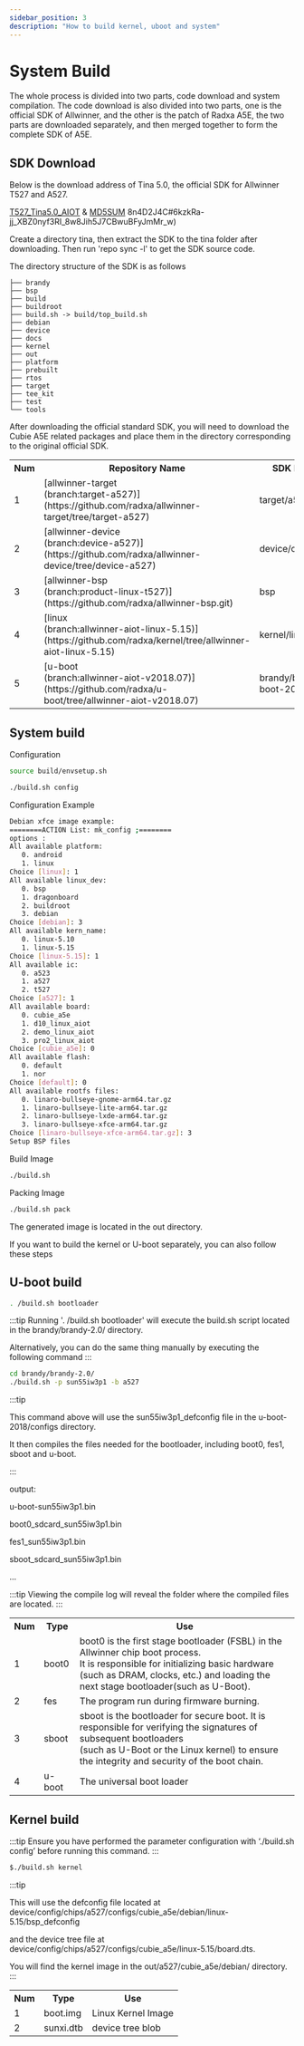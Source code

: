 ```yaml
---
sidebar_position: 3
description: "How to build kernel, uboot and system"
---
```


# System Build

The whole process is divided into two parts, code download and system compilation. The code download is also divided into two parts, one is the official SDK of Allwinner, and the other is the patch of Radxa A5E, the two parts are downloaded separately, and then merged together to form the complete SDK of A5E.

## SDK Download

Below is the download address of Tina 5.0, the official SDK for Allwinner T527 and A527.

[T527_Tina5.0_AIOT](https://mega.nz/file/w6o3jChY#_Kw6AGMk4EniIGsU0Zur3_0K4eI4pA26slvg7mFx0q8) & [MD5SUM](https://mega.nz/file/) 8n4D2J4C#6kzkRa-jj_XBZ0nyf3RI_8w8Jih5J7CBwuBFyJmMr_w)

Create a directory tina, then extract the SDK to the tina folder after downloading. Then run 'repo sync -l' to get the SDK source code.

The directory structure of the SDK is as follows

```
├── brandy
├── bsp
├── build
├── buildroot
├── build.sh -> build/top_build.sh
├── debian
├── device
├── docs
├── kernel
├── out
├── platform
├── prebuilt
├── rtos
├── target
├── tee_kit
├── test
└── tools

```

After downloading the official standard SDK, you will need to download the Cubie A5E related packages and place them in the directory corresponding to the original official SDK.

<table>
    <tr>
        <th> Num </th>
        <th> Repository Name	</th>
        <th> SDK Directory Path </th>
        <th> Description </th>
    </tr>
    <tr>
        <td>1</td>
        <td>[allwinner-target <br/>(branch:target-a527)](https://github.com/radxa/allwinner-target/tree/target-a527)</td>
        <td>target/a527	</td>
        <td>Target platform configurations and scripts</td>
    </tr>
    <tr>
        <td>2</td>
        <td>[allwinner-device <br/> (branch:device-a527)](https://github.com/radxa/allwinner-device/tree/device-a527)</td>
        <td>device/config/chips/a527</td>
        <td>Device chip configuration files</td>
    </tr>
    <tr>
        <td>3</td>
        <td>[allwinner-bsp <br/> (branch:product-linux-t527)](https://github.com/radxa/allwinner-bsp.git)</td>
        <td>bsp</td>
        <td>Board Support Package (BSP) related code</td>
    </tr>
    <tr>
        <td>4</td>
        <td>[linux<br/>(branch:allwinner-aiot-linux-5.15)](https://github.com/radxa/kernel/tree/allwinner-aiot-linux-5.15)</td>
        <td>kernel/linux-5.15</td>
        <td>Linux kernel source code <br/> patches: [Fix the boot issues caused by the mtd driver](https://mega.nz/file/Ay4wATIL#0Hf7iMAfcPA2YZQB9YlBere2LdYZZ2fSfqsolLrQ88I) </td>
    </tr>
    <tr>
        <td>5</td>
        <td>[u-boot<br/>(branch:allwinner-aiot-v2018.07)](https://github.com/radxa/u-boot/tree/allwinner-aiot-v2018.07)</td>
        <td>brandy/brandy-2.0/u-boot-2018/</td>
        <td>U-Boot source code</td>
    </tr>
</table>

## System build

Configuration

```bash
source build/envsetup.sh

./build.sh config
```

Configuration Example

```bash
Debian xfce image example:
========ACTION List: mk_config ;========
options :
All available platform:
   0. android
   1. linux
Choice [linux]: 1
All available linux_dev:
   0. bsp
   1. dragonboard
   2. buildroot
   3. debian
Choice [debian]: 3
All available kern_name:
   0. linux-5.10
   1. linux-5.15
Choice [linux-5.15]: 1
All available ic:
   0. a523
   1. a527
   2. t527
Choice [a527]: 1
All available board:
   0. cubie_a5e
   1. d10_linux_aiot
   2. demo_linux_aiot
   3. pro2_linux_aiot
Choice [cubie_a5e]: 0
All available flash:
   0. default
   1. nor
Choice [default]: 0
All available rootfs files:
   0. linaro-bullseye-gnome-arm64.tar.gz
   1. linaro-bullseye-lite-arm64.tar.gz
   2. linaro-bullseye-lxde-arm64.tar.gz
   3. linaro-bullseye-xfce-arm64.tar.gz
Choice [linaro-bullseye-xfce-arm64.tar.gz]: 3
Setup BSP files
```

Build Image

```bash
./build.sh

```

Packing Image

```bash
./build.sh pack
```

The generated image is located in the out directory.

If you want to build the kernel or U-boot separately, you can also follow these steps

## U-boot build

```bash
. /build.sh bootloader
```

:::tip
Running '. /build.sh bootloader' will execute the build.sh script located in the brandy/brandy-2.0/ directory.

Alternatively, you can do the same thing manually by executing the following command
:::

```bash
cd brandy/brandy-2.0/
./build.sh -p sun55iw3p1 -b a527
```

:::tip

This command above will use the sun55iw3p1_defconfig file in the u-boot-2018/configs directory.

It then compiles the files needed for the bootloader, including boot0, fes1, sboot and u-boot.

:::

output:

u-boot-sun55iw3p1.bin

boot0_sdcard_sun55iw3p1.bin

fes1_sun55iw3p1.bin

sboot_sdcard_sun55iw3p1.bin

...

:::tip
Viewing the compile log will reveal the folder where the compiled files are located.
:::

<table>
    <tr>
        <th> Num </th>
        <th> Type </th>
        <th> Use </th>
    </tr>
    <tr>
        <td>1</td>
        <td>boot0</td>
        <td>boot0 is the first stage bootloader (FSBL) in the Allwinner chip boot process.<br/>
            It is responsible for initializing basic hardware (such as DRAM, clocks, etc.) and loading the next stage bootloader(such as U-Boot). </td>
    </tr>
    <tr>
        <td>2</td>
        <td>fes</td>
        <td>The program run during firmware burning.</td>
    </tr>
    <tr>
        <td>3</td>
        <td>sboot</td>
        <td>sboot is the bootloader for secure boot. It is responsible for verifying the signatures of subsequent bootloaders <br/>
        (such as U-Boot or the Linux kernel) to ensure the integrity and security of the boot chain.</td>
    </tr>
    <tr>
        <td> 4 </td>
        <td> u-boot</td>
        <td> The universal boot loader </td>
    </tr>
</table>

## Kernel build

:::tip
Ensure you have performed the parameter configuration with ‘./build.sh config’ before running this command.
:::

```bash
$./build.sh kernel
```

:::tip

This will use the defconfig file located at device/config/chips/a527/configs/cubie_a5e/debian/linux-5.15/bsp_defconfig

and the device tree file at device/config/chips/a527/configs/cubie_a5e/linux-5.15/board.dts.

You will find the kernel image in the out/a527/cubie_a5e/debian/ directory.
:::

<table>
    <tr>
        <th> Num </th>
        <th> Type </th>
        <th> Use </th>
    </tr>
    <tr>
        <td>1</td>
        <td>boot.img</td>
        <td>Linux Kernel Image</td>
    </tr>
        <tr>
        <td>2</td>
        <td>sunxi.dtb</td>
        <td>device tree blob</td>
    </tr>
</table>
